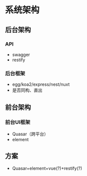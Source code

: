 # 系统架构
## 后台架构

### API
* swagger 
* restify
### 后台框架
* egg/koa2/express/nest/nuxt
* 是否同构、直出

## 前台架构
### 前台UI框架
* Quasar（跨平台）
* element

## 方案
* Quasar+element+vue(?)+restify(?)

